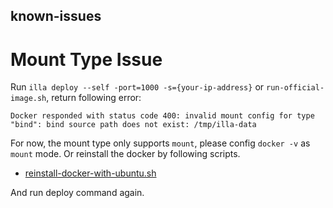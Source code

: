known-issues
------------




# Mount Type Issue 

Run ```illa deploy --self -port=1000 -s={your-ip-address}``` or ```run-official-image.sh```, return following error:

```
Docker responded with status code 400: invalid mount config for type "bind": bind source path does not exist: /tmp/illa-data
```

For now, the mount type only supports ```mount```, please config ```docker -v``` as ```mount``` mode. Or reinstall the docker by following scripts.

- [reinstall-docker-with-ubuntu.sh](../utils/reinstall-docker-with-ubuntu.sh)

And run deploy command again.
